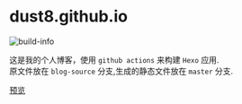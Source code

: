 # dust8.github.io

![build-info](https://github.com/dust8/dust8.github.com/workflows/.github/workflows/ci.yml/badge.svg?branch=blog-source)

这是我的个人博客，使用 `github actions` 来构建 `Hexo` 应用.  
原文件放在 `blog-source` 分支,生成的静态文件放在 `master` 分支.

[预览](https://dust8.github.com)
